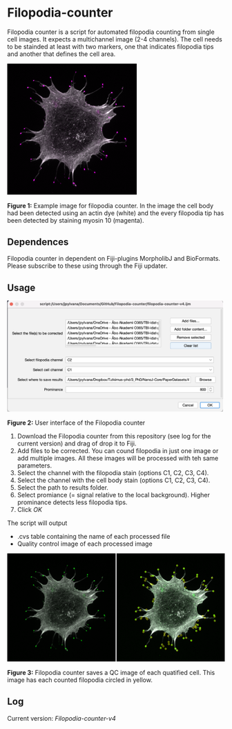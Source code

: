 # Filopodia-counter

Filopodia counter is a script for automated filopodia counting from single cell images. It expects a multichannel image (2-4 channels). The cell needs to be stainded at least with two markers, one that indicates filopodia tips and another that defines the cell area. 

<img src="images/Figure1-example_cell.png" alt="drawing" width="300"/>

**Figure 1:** Example image for filopodia counter. In the image the cell body had been detected using an actin dye (white) and the every filopodia tip has been detected by staining myosin 10 (magenta).

## Dependences

Filopodia counter in dependent on Fiji-plugins MorpholibJ and BioFormats. Please subscribe to these using through the Fiji updater. 

## Usage

<img src="images/Figure2-UI.png" alt="drawing" width="500"/>

**Figure 2:** User interface of the Filopodia counter

1. Download the Filopodia counter from this repository (see log for the current version) and drag of drop it to Fiji.
2. Add files to be corrected. You can cound filopodia in just one image or add multiple images. All these images will be processed with teh same parameters.
3. Select the channel with the filopodia stain (options C1, C2, C3, C4).
4. Select the channel with the cell body stain (options C1, C2, C3, C4).
5. Select the path to results folder.
6. Select promiance (= signal relative to the local background). Higher prominance detects less filopodia tips.
7. Click *OK*

The script will output
- .cvs table containing the name of each processed file
- Quality control image of each processed image

<img src="images/Figure3-QC-cell.png" alt="drawing" width="600"/>

**Figure 3:**  Filopodia counter saves a QC image of each quatified cell. This image has each counted filopodia circled in yellow.

## Log

Current version: *Filopodia-counter-v4*
